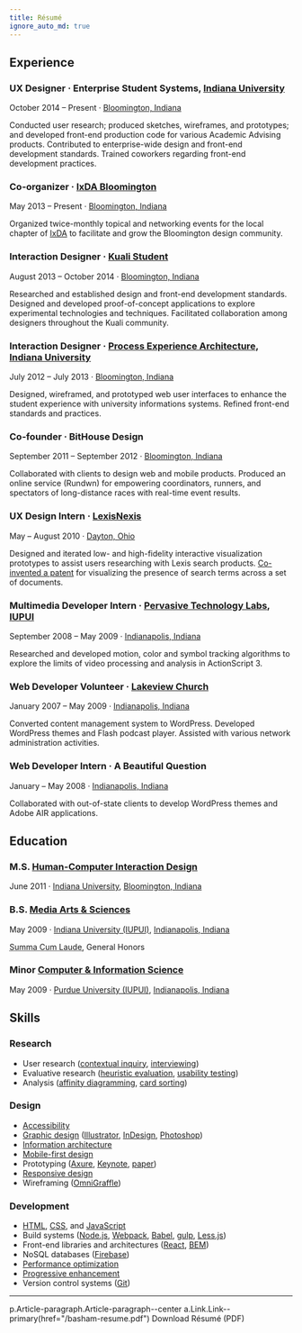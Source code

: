 ```yaml
---
title: Résumé
ignore_auto_md: true
---
```


<div class="Article-row">

<div class="Article-column">

<md>

[bloomington]: http://en.wikipedia.org/wiki/Bloomington,_Indiana
[indianapolis]: http://en.wikipedia.org/wiki/Indianapolis
[iu]: http://iu.edu
[iupui]: http://iupui.edu

## Experience

### UX Designer &middot; Enterprise Student Systems, [Indiana University][iu]

<time datetime="2014-10">October 2014</time> &ndash; Present
&middot;
[Bloomington, Indiana][bloomington]

Conducted user research; produced sketches, wireframes, and prototypes; and developed front-end production code for various Academic Advising products.
Contributed to enterprise-wide design and front-end development standards.
Trained coworkers regarding front-end development practices.

### Co-organizer &middot; [IxDA Bloomington]({{site.ixda_bloomington}})

<time datetime="2013-05">May 2013</time> &ndash; Present
&middot;
[Bloomington, Indiana][bloomington]

Organized twice-monthly topical and networking events for the local chapter of
[IxDA](http://ixda.org 'Interaction Design Association') to facilitate
and grow the Bloomington design community.

### Interaction Designer &middot; [Kuali Student](http://www.kuali.org/ks)

<time datetime="2013-08">August 2013</time> &ndash; <time datetime="2014-10">October 2014</time>
&middot;
[Bloomington, Indiana][bloomington]

Researched and established design and front-end development standards.
Designed and developed proof-of-concept applications to explore experimental technologies and techniques.
Facilitated collaboration among designers throughout the Kuali community.

### Interaction Designer &middot; [Process Experience Architecture](http://pxa.iu.edu), [Indiana University][iu]

<time datetime="2012-07">July 2012</time> &ndash; <time datetime="2013-07">July 2013</time>
&middot;
[Bloomington, Indiana][bloomington]

Designed, wireframed, and prototyped web user interfaces to enhance the student
experience with university informations systems.
Refined front-end standards and practices.

### Co-founder &middot; BitHouse Design

<time datetime="2011-09">September 2011</time> &ndash; <time datetime="2012-09">September 2012</time>
&middot;
[Bloomington, Indiana][bloomington]

Collaborated with clients to design web and mobile products.
Produced an online service (Rundwn) for empowering coordinators,
runners, and spectators of long-distance races with real-time event results.

### UX Design Intern &middot; [LexisNexis](http://www.lexisnexis.com)

<time datetime="2010-05">May</time> &ndash; <time datetime="2010-08">August 2010</time>
&middot;
[Dayton, Ohio](http://en.wikipedia.org/wiki/Dayton,_Ohio)

Designed and iterated low- and high-fidelity interactive visualization prototypes
to assist users researching with Lexis search products. [Co-invented a patent](https://www.google.com/patents/US8874569) for visualizing the presence of search terms across a set of documents.

### Multimedia Developer Intern &middot; [Pervasive Technology Labs](http://vis.iu.edu), [IUPUI][iupui]

<time datetime="2008-09">September 2008</time> &ndash; <time datetime="2009-05">May 2009</time>
&middot;
[Indianapolis, Indiana][indianapolis]

Researched and developed motion, color and symbol tracking algorithms to explore
the limits of video processing and analysis in ActionScript 3.

### Web Developer Volunteer &middot; [Lakeview Church](http://www.lakeviewchurch.org)

<time datetime="2007-01">January 2007</time> &ndash; <time datetime="2009-05">May 2009</time>
&middot;
[Indianapolis, Indiana][indianapolis]

Converted content management system to WordPress.
Developed WordPress themes and Flash podcast player.
Assisted with various network administration activities.

### Web Developer Intern &middot; A Beautiful Question

<time datetime="2008-01">January</time> &ndash; <time datetime="2008-05">May 2008</time>
&middot;
[Indianapolis, Indiana][indianapolis]

Collaborated with out-of-state clients to develop WordPress themes and Adobe AIR
applications.

## Education

### M.S. [Human-Computer Interaction Design](http://hcid.informatics.indiana.edu)

<time datetime="2011-06">June 2011</time>
&middot;
[Indiana University][iu],
[Bloomington, Indiana][bloomington]

### B.S. [Media Arts & Sciences](http://soic.iupui.edu/undergraduate/degrees/media-arts/)

<time datetime="2009-05">May 2009</time>
&middot;
[Indiana University (IUPUI)][iupui],
[Indianapolis, Indiana][indianapolis]

<abbr title="With Highest Honors">Summa Cum Laude</abbr>,
General Honors

### Minor [Computer & Information Science](http://cs.iupui.edu)

<time datetime="2009-05">May 2009</time>
&middot;
[Purdue University (IUPUI)][iupui],
[Indianapolis, Indiana][indianapolis]

</md>

</div>

<div class="Article-column Article-column--half">

<md>

## Skills

### Research

- User research ([contextual inquiry](http://en.wikipedia.org/wiki/Contextual_inquiry), [interviewing][interviewing])
- Evaluative research ([heuristic evaluation](http://en.wikipedia.org/wiki/Heuristic_evaluation), [usability testing](http://en.wikipedia.org/wiki/Usability_testing))
- Analysis ([affinity diagramming](http://en.wikipedia.org/wiki/Affinity_diagram), [card sorting](http://en.wikipedia.org/wiki/Card_sorting))

[interviewing]: https://en.wikipedia.org/wiki/Interview_(research)

### Design

- [Accessibility](http://en.wikipedia.org/wiki/Web_accessibility)
- [Graphic design](http://en.wikipedia.org/wiki/Graphic_design) ([Illustrator](http://www.adobe.com/products/illustrator.html), [InDesign](http://www.adobe.com/products/indesign.html), [Photoshop](http://www.adobe.com/products/photoshop.html))
- [Information architecture](http://en.wikipedia.org/wiki/Information_architecture)
- [Mobile-first design](http://www.lukew.com/ff/entry.asp?933)
- Prototyping ([Axure](http://www.axure.com/), [Keynote](http://www.apple.com/mac/keynote/),  [paper](http://en.wikipedia.org/wiki/Paper_prototyping))
- [Responsive design](http://en.wikipedia.org/wiki/Responsive_web_design)
- Wireframing ([OmniGraffle](http://www.omnigroup.com/omniGraffle/))

### Development

- [HTML](http://en.wikipedia.org/wiki/HTML), [CSS](http://en.wikipedia.org/wiki/Cascading_Style_Sheets), and [JavaScript](http://en.wikipedia.org/wiki/JavaScript)
- Build systems ([Node.js](http://nodejs.org/), [Webpack](https://webpack.github.io/), [Babel](https://babeljs.io/), [gulp](http://gulpjs.com/), [Less.js](http://lesscss.org/))
- Front-end libraries and architectures ([React](https://facebook.github.io/react/), [BEM](/talks/architecting-css/ 'Block Element Modifier'))
- NoSQL databases ([Firebase](http://firebase.com/))
- [Performance optimization](http://en.wikipedia.org/wiki/Web_performance_optimization)
- [Progressive enhancement](http://en.wikipedia.org/wiki/Progressive_enhancement)
- Version control systems ([Git](http://git-scm.com/))

***

</md>

<jade>
p.Article-paragraph.Article-paragraph--center
  a.Link.Link--primary(href="/basham-resume.pdf") Download Résumé (PDF)
</jade>

</div>

</div>
